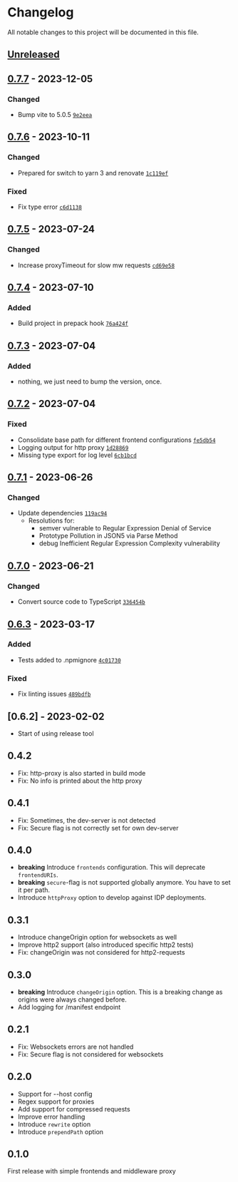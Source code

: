 # Changelog

All notable changes to this project will be documented in this file.

## [Unreleased]

## [0.7.7] - 2023-12-05

### Changed

- Bump vite to 5.0.5 [`9e2eea`](https://gitlab.open-xchange.com/frontend/vite-plugin-proxy/-/commit/9e2eea46b5adc0c051d95d97be7f9c4dfc306e20) 


## [0.7.6] - 2023-10-11

### Changed

- Prepared for switch to yarn 3 and renovate [`1c119ef`](https://gitlab.open-xchange.com/frontend/vite-plugin-proxy/commit/1c119efc02abb2702dce35ef2439a75796a669c7)

### Fixed

- Fix type error [`c6d1138`](https://gitlab.open-xchange.com/frontend/vite-plugin-proxy/commit/c6d1138b2c8b689a77f6b65d0df52a7033c49a26)


## [0.7.5] - 2023-07-24

### Changed

- Increase proxyTimeout for slow mw requests [`cd69e58`](https://gitlab.open-xchange.com/frontend/vite-plugin-proxy/commit/cd69e583560ebb07ad983d8157a439bba746d139)

## [0.7.4] - 2023-07-10

### Added

- Build project in prepack hook [`76a424f`](https://gitlab.open-xchange.com/frontend/vite-plugin-proxy/commit/76a424fd1f06aa8989758f72fd5bfb93bf340cdd)


## [0.7.3] - 2023-07-04

### Added

- nothing, we just need to bump the version, once.

## [0.7.2] - 2023-07-04

### Fixed

- Consolidate base path for different frontend configurations [`fe5db54`](https://gitlab.open-xchange.com/frontend/vite-plugin-proxy/commit/fe5db542fed2e49172d857c4d609bbb765fbeb40)
- Logging output for http proxy [`1d28869`](https://gitlab.open-xchange.com/frontend/vite-plugin-proxy/commit/1d28869f5725990277aa93bf8c63930e5466e07c)
- Missing type export for log level [`6cb1bcd`](https://gitlab.open-xchange.com/frontend/vite-plugin-proxy/commit/6cb1bcdd1997385360da9a4f5126c70288c986ef)

## [0.7.1] - 2023-06-26

### Changed

- Update dependencies [`119ac94`](https://gitlab.open-xchange.com/frontend/vite-plugin-proxy/commit/119ac94e8070ccd48b0e4625194c77ab6c085efc)
  - Resolutions for:
    - semver vulnerable to Regular Expression Denial of Service
    - Prototype Pollution in JSON5 via Parse Method
    - debug Inefficient Regular Expression Complexity vulnerability


## [0.7.0] - 2023-06-21

### Changed

- Convert source code to TypeScript [`336454b`](https://gitlab.open-xchange.com/frontend/vite-plugin-proxy/commit/336454b07553b0c023b99decf3b54d0c6085d5be)


## [0.6.3] - 2023-03-17

### Added

- Tests added to .npmignore [`4c01730`](https://gitlab.open-xchange.com/frontend/vite-plugin-proxy/commit/4c0173088feab06ea3410573381d844f50794138)

### Fixed

- Fix linting issues [`489bdfb`](https://gitlab.open-xchange.com/frontend/vite-plugin-proxy/commit/489bdfb5f4ec3f6c18f5609c981d93a577d57118)


## [0.6.2] - 2023-02-02

- Start of using release tool

## 0.4.2

* Fix: http-proxy is also started in build mode
* Fix: No info is printed about the http proxy

## 0.4.1

* Fix: Sometimes, the dev-server is not detected
* Fix: Secure flag is not correctly set for own dev-server

## 0.4.0

* **breaking** Introduce `frontends` configuration. This will deprecate `frontendURIs`.
* **breaking** `secure`-flag is not supported globally anymore. You have to set it per path.
* Introduce `httpProxy` option to develop against IDP deployments.

## 0.3.1

* Introduce changeOrigin option for websockets as well
* Improve http2 support (also introduced specific http2 tests)
* Fix: changeOrigin was not considered for http2-requests

## 0.3.0

* **breaking** Introduce `changeOrigin` option. This is a breaking change as origins were always changed before.
* Add logging for /manifest endpoint

## 0.2.1

* Fix: Websockets errors are not handled
* Fix: Secure flag is not considered for websockets

## 0.2.0

* Support for --host config
* Regex support for proxies
* Add support for compressed requests
* Improve error handling
* Introduce `rewrite` option
* Introduce `prependPath` option

## 0.1.0

First release with simple frontends and middleware proxy

[unreleased]: https://gitlab.open-xchange.com/frontend/vite-plugin-proxy/compare/0.7.7...main
[0.7.7]: https://gitlab.open-xchange.com/frontend/vite-plugin-proxy/compare/0.7.6...0.7.7
[0.7.6]: https://gitlab.open-xchange.com/frontend/vite-plugin-proxy/compare/0.7.5...0.7.6
[0.7.5]: https://gitlab.open-xchange.com/frontend/vite-plugin-proxy/compare/0.7.4...0.7.5
[0.7.4]: https://gitlab.open-xchange.com/frontend/vite-plugin-proxy/compare/0.7.3...0.7.4
[0.7.3]: https://gitlab.open-xchange.com/frontend/vite-plugin-proxy/compare/0.7.2...0.7.3
[0.7.2]: https://gitlab.open-xchange.com/frontend/vite-plugin-proxy/compare/0.7.1...0.7.2
[0.7.1]: https://gitlab.open-xchange.com/frontend/vite-plugin-proxy/compare/0.7.0...0.7.1
[0.7.0]: https://gitlab.open-xchange.com/frontend/vite-plugin-proxy/compare/0.6.3...0.7.0
[0.6.3]: https://gitlab.open-xchange.com/frontend/vite-plugin-proxy/compare/0.6.2...0.6.3
